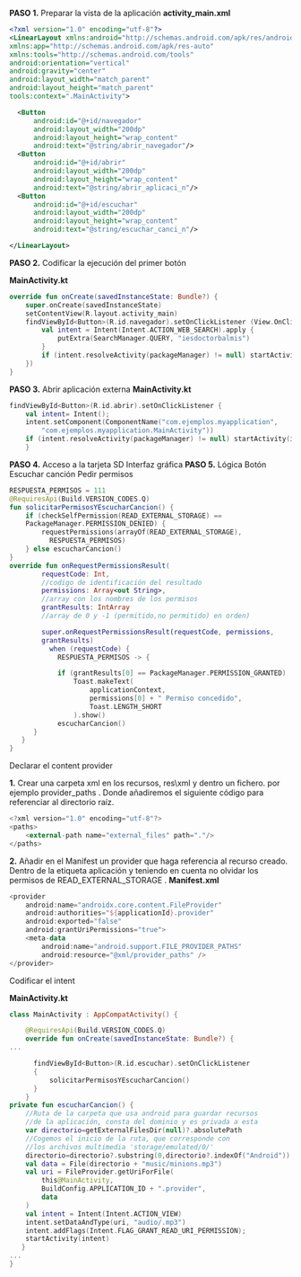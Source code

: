 
**PASO 1.** Preparar la vista de la aplicación
**activity_main.xml**

````xml
<?xml version="1.0" encoding="utf-8"?>
<LinearLayout xmlns:android="http://schemas.android.com/apk/res/android"
xmlns:app="http://schemas.android.com/apk/res-auto"
xmlns:tools="http://schemas.android.com/tools"
android:orientation="vertical"
android:gravity="center"
android:layout_width="match_parent"
android:layout_height="match_parent"
tools:context=".MainActivity">

  <Button
      android:id="@+id/navegador"
      android:layout_width="200dp"
      android:layout_height="wrap_content"
      android:text="@string/abrir_navegador"/>
  <Button
      android:id="@+id/abrir"
      android:layout_width="200dp"
      android:layout_height="wrap_content"
      android:text="@string/abrir_aplicaci_n"/>
  <Button
      android:id="@+id/escuchar"
      android:layout_width="200dp"
      android:layout_height="wrap_content"
      android:text="@string/escuchar_canci_n"/>

</LinearLayout>
````

**PASO 2.** Codificar la ejecución del primer botón

**MainActivity.kt**
````kotlin
override fun onCreate(savedInstanceState: Bundle?) {
    super.onCreate(savedInstanceState)
    setContentView(R.layout.activity_main)
    findViewById<Button>(R.id.navegador).setOnClickListener (View.OnClickListener {
        val intent = Intent(Intent.ACTION_WEB_SEARCH).apply {
            putExtra(SearchManager.QUERY, "iesdoctorbalmis")
        }
        if (intent.resolveActivity(packageManager) != null) startActivity(intent)
    })
}
````
**PASO 3.** Abrir aplicación externa
**MainActivity.kt**
````kotlin
findViewById<Button>(R.id.abrir).setOnClickListener {
    val intent= Intent();
    intent.setComponent(ComponentName("com.ejemplos.myapplication",
        "com.ejemplos.myapplication.MainActivity"))
    if (intent.resolveActivity(packageManager) != null) startActivity(intent)
    }
````

**PASO 4.** Acceso a la tarjeta SD
Interfaz gráfica
**PASO 5.** Lógica Botón Escuchar canción
Pedir permisos

````Kotlin
RESPUESTA_PERMISOS = 111
@RequiresApi(Build.VERSION_CODES.Q)
fun solicitarPermisosYEscucharCancion() {
    if (checkSelfPermission(READ_EXTERNAL_STORAGE) ==
    PackageManager.PERMISSION_DENIED) {
        requestPermissions(arrayOf(READ_EXTERNAL_STORAGE),
          RESPUESTA_PERMISOS)
    } else escucharCancion()
}
override fun onRequestPermissionsResult(
        requestCode: Int,
        //codigo de identificación del resultado
        permissions: Array<out String>,
        //array con los nombres de los permisos
        grantResults: IntArray
        //array de 0 y -1 (permitido,no permitido) en orden)

        super.onRequestPermissionsResult(requestCode, permissions,
        grantResults)
          when (requestCode) {
            RESPUESTA_PERMISOS -> {

            if (grantResults[0] == PackageManager.PERMISSION_GRANTED)
                Toast.makeText(
                    applicationContext,
                    permissions[0] + " Permiso concedido",
                    Toast.LENGTH_SHORT
                ).show()
            escucharCancion()
      }
   }
}
````
Declarar el content provider

**1.** Crear una carpeta xml en los recursos, res\xml y dentro un fichero.
  por ejemplo provider_paths . Donde añadiremos el siguiente código para
  referenciar al directorio raíz.

````kotlin
<?xml version="1.0" encoding="utf-8"?>
<paths>
    <external-path name="external_files" path="."/>
</paths>
````  
**2.** Añadir en el Manifest un provider que haga referencia al recurso creado.
Dentro de la etiqueta aplicación y teniendo en cuenta no olvidar los permisos
de READ_EXTERNAL_STORAGE .
**Manifest.xml**
````kotlin
<provider
    android:name="androidx.core.content.FileProvider"
    android:authorities="${applicationId}.provider"
    android:exported="false"
    android:grantUriPermissions="true">
    <meta-data
        android:name="android.support.FILE_PROVIDER_PATHS"
        android:resource="@xml/provider_paths" />
</provider>
````
Codificar el intent

**MainActivity.kt**

````kotlin
class MainActivity : AppCompatActivity() {

    @RequiresApi(Build.VERSION_CODES.Q)
    override fun onCreate(savedInstanceState: Bundle?) {
...

      findViewById<Button>(R.id.escuchar).setOnClickListener
      {
          solicitarPermisosYEscucharCancion()
      }
    }
private fun escucharCancion() {
    //Ruta de la carpeta que usa android para guardar recursos
    //de la aplicación, consta del dominio y es privada a esta
    var directorio=getExternalFilesDir(null)?.absolutePath
    //Cogemos el inicio de la ruta, que corresponde con
    //los archivos multimedia 'storage/emulated/0/'
    directorio=directorio?.substring(0,directorio?.indexOf("Android"))
    val data = File(directorio + "music/minions.mp3")
    val uri = FileProvider.getUriForFile(
        this@MainActivity,
        BuildConfig.APPLICATION_ID + ".provider",
        data
    )
    val intent = Intent(Intent.ACTION_VIEW)
    intent.setDataAndType(uri, "audio/.mp3")
    intent.addFlags(Intent.FLAG_GRANT_READ_URI_PERMISSION);
    startActivity(intent)
   }
...
}
````
